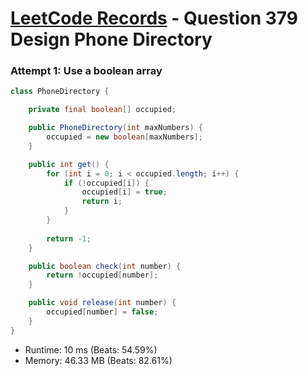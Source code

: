 # [LeetCode Records](../../README.md) - Question 379 Design Phone Directory

### Attempt 1: Use a boolean array
```java
class PhoneDirectory {

    private final boolean[] occupied;

    public PhoneDirectory(int maxNumbers) {
        occupied = new boolean[maxNumbers];
    }

    public int get() {
        for (int i = 0; i < occupied.length; i++) {
            if (!occupied[i]) {
                occupied[i] = true;
                return i;
            }
        }
        
        return -1;
    }

    public boolean check(int number) {
        return !occupied[number];
    }

    public void release(int number) {
        occupied[number] = false;
    }
}
```
- Runtime: 10 ms (Beats: 54.59%)
- Memory: 46.33 MB (Beats: 82.61%)

<br>

